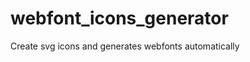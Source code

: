 webfont_icons_generator
=======================

Create svg icons and generates webfonts automatically
